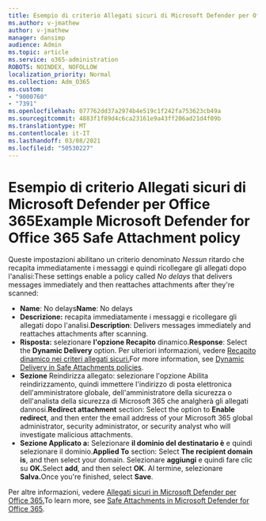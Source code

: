 ```yaml
---
title: Esempio di criterio Allegati sicuri di Microsoft Defender per Office 365
ms.author: v-jmathew
author: v-jmathew
manager: dansimp
audience: Admin
ms.topic: article
ms.service: o365-administration
ROBOTS: NOINDEX, NOFOLLOW
localization_priority: Normal
ms.collection: Adm_O365
ms.custom:
- "9000760"
- "7391"
ms.openlocfilehash: 077762dd37a2974b4e519c1f242fa753623cb49a
ms.sourcegitcommit: 4883f1f89d4c6ca23161e9a43ff206ad21d4f09b
ms.translationtype: MT
ms.contentlocale: it-IT
ms.lasthandoff: 03/08/2021
ms.locfileid: "50530227"
---
```

# <a name="example-microsoft-defender-for-office-365-safe-attachment-policy"></a><span data-ttu-id="58413-102">Esempio di criterio Allegati sicuri di Microsoft Defender per Office 365</span><span class="sxs-lookup"><span data-stu-id="58413-102">Example Microsoft Defender for Office 365 Safe Attachment policy</span></span>

<span data-ttu-id="58413-103">Queste impostazioni abilitano un criterio denominato *Nessun* ritardo che recapita immediatamente i messaggi e quindi ricollegare gli allegati dopo l'analisi:</span><span class="sxs-lookup"><span data-stu-id="58413-103">These settings enable a policy called *No delays* that delivers messages immediately and then reattaches attachments after they're scanned:</span></span>

- <span data-ttu-id="58413-104">**Name**: No delays</span><span class="sxs-lookup"><span data-stu-id="58413-104">**Name**: No delays</span></span>
- <span data-ttu-id="58413-105">**Descrizione:** recapita immediatamente i messaggi e ricollegare gli allegati dopo l'analisi.</span><span class="sxs-lookup"><span data-stu-id="58413-105">**Description**: Delivers messages immediately and reattaches attachments after scanning.</span></span>
- <span data-ttu-id="58413-106">**Risposta:** selezionare **l'opzione Recapito** dinamico.</span><span class="sxs-lookup"><span data-stu-id="58413-106">**Response**: Select the **Dynamic Delivery** option.</span></span> <span data-ttu-id="58413-107">Per ulteriori informazioni, vedere [Recapito dinamico nei criteri allegati sicuri.](https://go.microsoft.com/fwlink/?linkid=2092328)</span><span class="sxs-lookup"><span data-stu-id="58413-107">For more information, see [Dynamic Delivery in Safe Attachments policies](https://go.microsoft.com/fwlink/?linkid=2092328).</span></span>
- <span data-ttu-id="58413-108">**Sezione** Reindirizza allegato: selezionare l'opzione Abilita reindirizzamento, quindi immettere l'indirizzo di posta elettronica dell'amministratore globale, dell'amministratore della sicurezza o dell'analista della sicurezza di Microsoft 365 che analgherà gli allegati dannosi.</span><span class="sxs-lookup"><span data-stu-id="58413-108">**Redirect attachment** section: Select the option to **Enable redirect**, and then enter the email address of your Microsoft 365 global administrator, security administrator, or security analyst who will investigate malicious attachments.</span></span>
- <span data-ttu-id="58413-109">**Sezione Applicato a:** Selezionare **il dominio del destinatario è** e quindi selezionare il dominio.</span><span class="sxs-lookup"><span data-stu-id="58413-109">**Applied To** section: Select **The recipient domain is**, and then select your domain.</span></span> <span data-ttu-id="58413-110">Selezionare **aggiungi** e quindi fare clic su **OK.**</span><span class="sxs-lookup"><span data-stu-id="58413-110">Select **add**, and then select **OK**.</span></span> <span data-ttu-id="58413-111">Al termine, selezionare **Salva.**</span><span class="sxs-lookup"><span data-stu-id="58413-111">Once you're finished, select **Save**.</span></span>

<span data-ttu-id="58413-112">Per altre informazioni, vedere [Allegati sicuri in Microsoft Defender per Office 365.](https://go.microsoft.com/fwlink/?linkid=2092213)</span><span class="sxs-lookup"><span data-stu-id="58413-112">To learn more, see [Safe Attachments in Microsoft Defender for Office 365](https://go.microsoft.com/fwlink/?linkid=2092213).</span></span>

